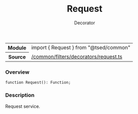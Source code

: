 
<header class="symbol-info-header"><h1 id="request">Request</h1><label class="symbol-info-type-label decorator">Decorator</label></header>
<!-- summary -->
<section class="symbol-info"><table class="is-full-width"><tbody><tr><th>Module</th><td><div class="lang-typescript"><span class="token keyword">import</span> { Request }&nbsp;<span class="token keyword">from</span>&nbsp;<span class="token string">"@tsed/common"</span></div></td></tr><tr><th>Source</th><td><a href="https://github.com/Romakita/ts-express-decorators/blob/v4.23.1/src//common/filters/decorators/request.ts#L0-L0">/common/filters/decorators/request.ts</a></td></tr></tbody></table></section>
<!-- overview -->


### Overview


<pre><code class="typescript-lang ">function <span class="token function">Request</span><span class="token punctuation">(</span><span class="token punctuation">)</span><span class="token punctuation">:</span> Function<span class="token punctuation">;</span></code></pre>


<!-- Parameters -->

<!-- Description -->


### Description

Request service.

<!-- Members -->

